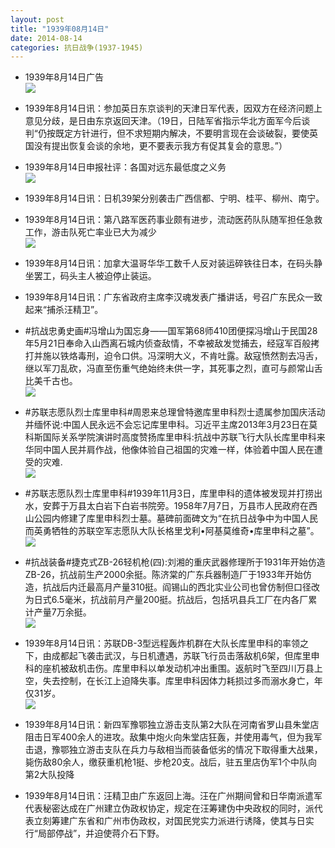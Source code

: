 ```yaml
---
layout: post
title: "1939年08月14日"
date: 2014-08-14
categories: 抗日战争(1937-1945)
---
```


<meta name="referrer" content="no-referrer" />

- 1939年8月14日广告 <br/><img src="https://ww3.sinaimg.cn/large/aca367d8jw1ejcjc5xsuaj20890kp0vk.jpg" />

- 1939年8月14日讯：参加英日东京谈判的天津日军代表，因双方在经济问题上意见分歧，是日由东京返回天津。（19日，日陆军省指示华北方面军今后谈判“仍按既定方针进行，但不求短期内解决，不要明言现在会谈破裂，要使英国没有提出恢复会谈的余地，更不要表示我方有促其复会的意思。”） 

- 1939年8月14日申报社评：各国对远东最低度之义务 <br/><img src="https://ww4.sinaimg.cn/large/aca367d8jw1ejchlfyhygj20p10yjkbf.jpg" />

- 1939年8月14日讯：日机39架分别袭击广西信都、宁明、桂平、柳州、南宁。 

- 1939年8月14日讯：第八路军医药事业颇有进步，流动医药队队随军担任急救工作，游击队死亡率业已大为减少 <br/><img src="https://ww3.sinaimg.cn/large/aca367d8jw1ejcfvg93tij20kv0bhwj7.jpg" />

- 1939年8月14日讯：加拿大温哥华华工数千人反对装运碎铁往日本，在码头静坐罢工，码头主人被迫停止装运。 

- 1939年8月14日讯：广东省政府主席李汉魂发表广播讲话，号召广东民众一致起来“捕杀汪精卫”。 

- #抗战忠勇史画#冯增山为国忘身——国军第68师410团便探冯增山于民国28年5月21日奉命入山西离石城内侦查敌情，不幸被敌发觉捕去，经寇军百般拷打并施以铁烙毒刑，迫令口供。冯深明大义，不肯吐露。敌寇愤然割去冯舌，继以军刀乱砍，冯直至伤重气绝始终未供一字，其死事之烈，直可与颜常山舌比美千古也。 <br/><img src="https://ww3.sinaimg.cn/large/aca367d8jw1ejc2v48ri0j208r0ygjul.jpg" />

- #苏联志愿队烈士库里申科#周恩来总理曾特邀库里申科烈士遗属参加国庆活动并缅怀说:中国人民永远不会忘记库里申科。习近平主席2013年3月23日在莫科斯国际关系学院演讲时高度赞扬库里申科:抗战中苏联飞行大队长库里申科来华同中国人民并肩作战，他像体验自己祖国的灾难一样，体验着中国人民在遭受的灾难. <br/><img src="https://ww4.sinaimg.cn/large/aca367d8jw1ejc14v2d5rj20ds0a1mzf.jpg" />

- #苏联志愿队烈士库里申科#1939年11月3日，库里申科的遗体被发现并打捞出水，安葬于万县太白岩下白岩书院旁。1958年7月7日，万县市人民政府在西山公园内修建了库里申科烈士墓。墓碑前面碑文为“在抗日战争中为中国人民而英勇牺牲的苏联空军志愿队大队长格里戈利•阿基莫维奇•库里申科之墓”。 <br/><img src="https://ww2.sinaimg.cn/large/aca367d8jw1ejbzefftoej207i0h9acg.jpg" />

- #抗战装备#捷克式ZB-26轻机枪(四):刘湘的重庆武器修理所于1931年开始仿造ZB-26，抗战前生产2000余挺。陈济棠的广东兵器制造厂于1933年开始仿造，抗战后内迁最高月产量310挺。阎锡山的西北实业公司也曾仿制但口径改为日式6.5毫米，抗战前月产量200挺。抗战后，包括巩县兵工厂在内各厂累计产量7万余挺。 <br/><img src="https://ww3.sinaimg.cn/large/aca367d8jw1ejbxnv24hfj20cj0vqn44.jpg" />

- 1939年8月14日讯：苏联DB-3型远程轰炸机群在大队长库里申科的率领之下，由成都起飞袭击武汉，与日机遭遇，苏联飞行员击落敌机6架，但库里申科的座机被敌机击伤。库里申科以单发动机冲出重围。返航时飞至四川万县上空，失去控制，在长江上迫降失事。库里申科因体力耗损过多而溺水身亡，年仅31岁。 <br/><img src="https://ww4.sinaimg.cn/large/aca367d8jw1ejbvxqd4v5j20b40en758.jpg" />

- 1939年8月14日讯：新四军豫鄂独立游击支队第2大队在河南省罗山县朱堂店阻击日军400余人的进攻。敌集中炮火向朱堂店狂轰，并使用毒气，但为我军击退，豫鄂独立游击支队在兵力与敌相当而装备低劣的情况下取得重大战果，毙伤敌80余人，缴获重机枪1挺、步枪20支。战后，驻五里店伪军1个中队向第2大队投降 

- 1939年8月14日讯：汪精卫由广东返回上海。汪在广州期间曾和日华南派遣军代表秘密达成在广州建立伪政权协定，规定在汪筹建伪中央政权的同时，派代表立刻筹建广东省和广州市伪政权，对国民党实力派进行诱降，使其与日实行“局部停战”，并迫使蒋介石下野。 

